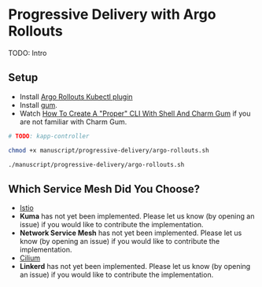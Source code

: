 # Progressive Delivery with Argo Rollouts

TODO: Intro

## Setup

* Install [Argo Rollouts Kubectl plugin](https://argo-rollouts.readthedocs.io/en/stable/installation/#manual)
* Install [gum](https://github.com/charmbracelet/gum#installation).
* Watch [How To Create A "Proper" CLI With Shell And Charm Gum](https://youtu.be/U8zCHA-9VLA) if you are not familiar with Charm Gum.

```bash
# TODO: kapp-controller

chmod +x manuscript/progressive-delivery/argo-rollouts.sh

./manuscript/progressive-delivery/argo-rollouts.sh
```

## Which Service Mesh Did You Choose?

* [Istio](istio.md)
* **Kuma** has not yet been implemented. Please let us know (by opening an issue) if you would like to contribute the implementation.
* **Network Service Mesh** has not yet been implemented. Please let us know (by opening an issue) if you would like to contribute the implementation.
* [Cilium](cilium.md)
* **Linkerd** has not yet been implemented. Please let us know (by opening an issue) if you would like to contribute the implementation.
